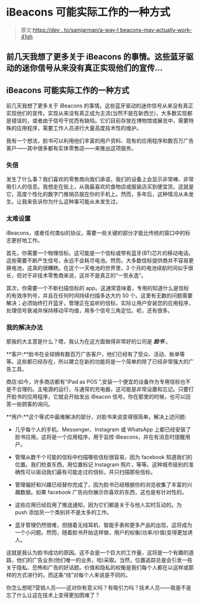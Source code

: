 # iBeacons 可能实际工作的一种方式

> 原文:[https://dev . to/samjarman/a-way-I beacons-may-actually-work-41gh](https://dev.to/samjarman/a-way-ibeacons-might-actually-work-41gh)

## 前几天我想了更多关于 iBeacons 的事情。这些蓝牙驱动的迷你信号从来没有真正实现他们的宣传…

## iBeacons 可能实际工作的一种方式

前几天我想了更多关于 iBeacons 的事情。这些蓝牙驱动的迷你信号从来没有真正实现他们的宣传。实现从来没有真正成为主流(当然不是在新西兰)，大多数实现都是错误的，或者由于信号干扰而有缺陷。它们目前存放在博物馆或展览中，需要特殊的应用程序，需要工作人员进行大量高度技术性的维护。

我有一个想法，脸书可以利用他们丰富的用户资料、现有的应用程序和数百万广告客户——其中很多都有实体零售店——来推出这项服务。

### [](#broken-promises)失信

发生了什么事？我们喜欢的零售商向我们承诺，我们的设备上会显示非常棒、非常吸引人的信息。我想走在街上，从我最喜欢的食物店或服装店买到便宜货。这就是它，高度个性化的数字门推销员就在你的手机上。然而，多年后，这种情况从未发生。让我来告诉你为什么这种事可能从未发生过。

### [](#too-hard-to-set-up)太难设置

iBeacons，或者任何类似的协议，需要一些关键的部分才能比传统的窗口中的标志更好地工作。

首先，你需要一个物理信标。这可能是一个信标或带有蓝牙(BT)芯片的移动电话。这些需要不断产生信号，永远不会耗尽电池。然而，大多数信标提供商并不容易更换电池，这真的很糟糕。在这个一天电池的世界里，3 个月的电池续航时间似乎很长，但对于非技术零售商来说，这并不是真正的“一劳永逸”。

其次，你需要一个不断扫描信标的 app。这通常意味着，专用的知道什么是信标的有效序列号，并且在任何时间持续扫描多达大约 50 个。这里有无数的问题需要解决；必须始终打开蓝牙，管理正在监听的信标，实际让用户安装您的应用程序，处理信号衰减并保持移动平均值，用多个信号三角定位。呃，还有很多。

### [](#my-idea-for-a-solution)我的解决办法

那我的大主意是什么？嗯，我认为在这方面做得非常好的公司是 ***脸书*** 。

**客户:**脸书在全球拥有数百万广告客户，他们已经有了受众、活动、账单等等。这些都已经存在，所以建立在新的功能将是一个简单的除了已经非常强大的广告工具。

商店:如今，许多商店都有“iPad as POS ”,安装一个便宜的设备作为专用信标也不是不合理的。主电源的运行，与通常的充电器，这可能是非常设置和忘记。只要打开脸书的应用程序，它就会开始发出 iBeacon 信号。你在那里的时候，也可以回答一些顾客的询问。

**用户:**这个等式中最难解决的部分，对脸书来说变得很简单。解决上述问题:

*   几乎每个人的手机、Messenger、Instagram 或 WhatsApp 上都已经安装了脸书应用。这将是一个应用程序，用于监控 iBeacons，并在有消息时提醒用户。

*   管理从数千个可能的信标中扫描哪些信标很容易，因为 facebook 知道我们的位置。我们检查东西，用位置标记 Instagram 照片，等等。这种城市级别的准确性可以驱动我们最有可能走过的信标，并只扫描那些信标。

*   管理偏好和兴趣已经替你完成了，因为脸书已经根据你的浏览收集了丰富的兴趣数据。如果 facebook 广告向你展示你喜欢的东西，这也是有针对性的。

*   这些应用已经启用了推送通知，因为它们都是关于与他人实时互动的。为 push 添加另一个类别并不是太多的工作。

*   蓝牙管理仍然很难，但随着无线耳机、智能手表和更多产品的出现，这将成为一个小问题。然而，随着脸书开始这样做，用户的权衡(功率/价值)变得更加诱人。

这就是我认为脸书成功的原因。这不会是一个巨大的工作量，这将是一个有趣的道路，他们的广告业务(他们唯一的业务，哈)采取。当然，位置追踪总是会引发一些关于隐私、恐怖和广告的好话题。价值和隐私的权衡是我们每个人都在以这样或那样的方式进行的，而这条“线”对每个人来说是不同的。

你怎么想呢?营销人员——这对你有意义吗？有吸引力吗？技术人员——我是不是忘了什么让这在技术上变得更加困难了？